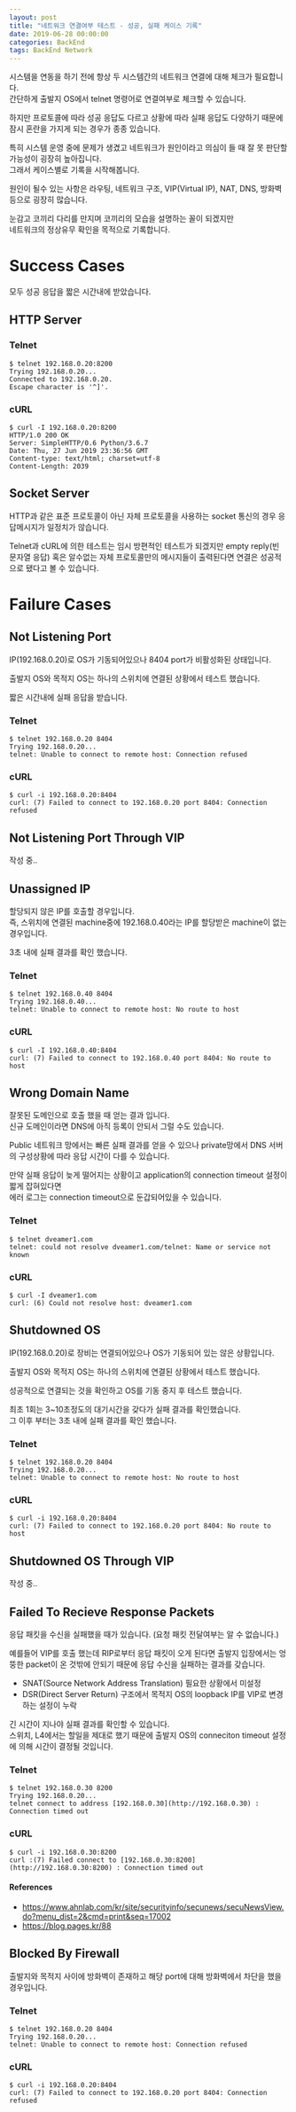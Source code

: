 ```yaml
---
layout: post
title: "네트워크 연결여부 테스트 - 성공, 실패 케이스 기록"
date: 2019-06-28 00:00:00
categories: BackEnd
tags: BackEnd Network
---
```


시스템을 연동을 하기 전에 항상 두 시스템간의 네트워크 연결에 대해 체크가 필요합니다.  
간단하게 출발지 OS에서 telnet 명령어로 연결여부로 체크할 수 있습니다.  

하지만 프로토콜에 따라 성공 응답도 다르고 상황에 따라 실패 응답도 다양하기 때문에  
잠시 혼란을 가지게 되는 경우가 종종 있습니다.  

특히 시스템 운영 중에 문제가 생겼고 네트워크가 원인이라고 의심이 들 때 잘 못 판단할 가능성이 굉장히 높아집니다.  
그래서 케이스별로 기록을 시작해봅니다.  

<!--more-->

원인이 될수 있는 사항은 라우팅, 네트워크 구조, VIP(Virtual IP), NAT, DNS, 방화벽 등으로 굉장히 많습니다.  

눈감고 코끼리 다리를 만지며 코끼리의 모습을 설명하는 꼴이 되겠지만  
네트워크의 정상유무 확인을 목적으로 기록합니다.  

# Success Cases

모두 성공 응답을 짧은 시간내에 받았습니다.  

## HTTP Server

### Telnet

~~~terminal
$ telnet 192.168.0.20:8200
Trying 192.168.0.20...
Connected to 192.168.0.20.
Escape character is '^]'.
~~~

### cURL

~~~terminal
$ curl -I 192.168.0.20:8200
HTTP/1.0 200 OK
Server: SimpleHTTP/0.6 Python/3.6.7
Date: Thu, 27 Jun 2019 23:36:56 GMT
Content-type: text/html; charset=utf-8
Content-Length: 2039

~~~

## Socket Server

HTTP과 같은 표준 프로토콜이 아닌 자체 프로토콜을 사용하는 socket 통신의 경우 응답메시지가 일정치가 않습니다.  

Telnet과 cURL에 의한 테스트는 임시 방편적인 테스트가 되겠지만 empty reply(빈 문자열 응답) 혹은 알수없는 자체 프로토콜만의 메시지들이 출력된다면 연결은 성공적으로 됐다고 볼 수 있습니다.  


<!--ads-->

# Failure Cases

## Not Listening Port

IP(192.168.0.20)로 OS가 기동되어있으나 8404 port가 비활성화된 상태입니다.  

출발지 OS와 목적지 OS는 하나의 스위치에 연결된 상황에서 테스트 했습니다.  

짧은 시간내에 실패 응답을 받습니다.  

### Telnet

~~~terminal
$ telnet 192.168.0.20 8404
Trying 192.168.0.20...
telnet: Unable to connect to remote host: Connection refused
~~~

### cURL

~~~terminal
$ curl -i 192.168.0.20:8404
curl: (7) Failed to connect to 192.168.0.20 port 8404: Connection refused
~~~

## Not Listening Port Through VIP

작성 중..  

## Unassigned IP

할당되지 않은 IP를 호출할 경우입니다.  
즉, 스위치에 연결된 machine중에 192.168.0.40라는 IP를 할당받은 machine이 없는 경우입니다.  

3초 내에 실패 결과를 확인 했습니다.  

### Telnet

~~~terminal
$ telnet 192.168.0.40 8404
Trying 192.168.0.40...
telnet: Unable to connect to remote host: No route to host
~~~

### cURL

~~~termianl
$ curl -I 192.168.0.40:8404
curl: (7) Failed to connect to 192.168.0.40 port 8404: No route to host
~~~

## Wrong Domain Name

잘못된 도메인으로 호출 했을 때 얻는 결과 입니다.  
신규 도메인이라면 DNS에 아직 등록이 안되서 그럴 수도 있습니다.  

Public 네트워크 망에서는 빠른 실패 결과를 얻을 수 있으나 private망에서 DNS 서버의 구성상황에 따라 응답 시간이 다를 수 있습니다.  

만약 실패 응답이 늦게 떨어지는 상황이고 application의 connection timeout 설정이 짧게 잡혀있다면  
에러 로그는 connection timeout으로 둔갑되어있을 수 있습니다.  

### Telnet

~~~terminal
$ telnet dveamer1.com
telnet: could not resolve dveamer1.com/telnet: Name or service not known
~~~

### cURL

~~~terminal
$ curl -I dveamer1.com
curl: (6) Could not resolve host: dveamer1.com
~~~

<!--ads-->

## Shutdowned OS

IP(192.168.0.20)로 장비는 연결되어있으나 OS가 기동되어 있는 않은 상황입니다.  

출발지 OS와 목적지 OS는 하나의 스위치에 연결된 상황에서 테스트 했습니다.  

성공적으로 연결되는 것을 확인하고 OS를 기동 중지 후 테스트 했습니다.  

최초 1회는 3~10초정도의 대기시간을 갖다가 실패 결과를 확인했습니다.  
그 이후 부터는 3초 내에 실패 결과를 확인 했습니다.  

### Telnet

~~~terminal
$ telnet 192.168.0.20 8404
Trying 192.168.0.20...
telnet: Unable to connect to remote host: No route to host
~~~

### cURL

~~~terminal
$ curl -i 192.168.0.20:8404
curl: (7) Failed to connect to 192.168.0.20 port 8404: No route to host
~~~


## Shutdowned OS Through VIP

작성 중..  

## Failed To Recieve Response Packets

응답 패킷을 수신을 실패했을 때가 있습니다. (요청 패킷 전달여부는 알 수 없습니다.)  

예를들어 VIP를 호출 했는데 RIP로부터 응답 패킷이 오게 된다면 출발지 입장에서는 엉뚱한 packet이 온 것밖에 안되기 때문에 응답 수신을 실패하는 결과를 갖습니다.  

  * SNAT(Source Network Address Translation) 필요한 상황에서 미설정
  * DSR(Direct Server Return) 구조에서 목적지 OS의 loopback IP를 VIP로 변경하는 설정이 누락

긴 시간이 지나야 실패 결과를 확인할 수 있습니다.  
스위치, L4에서는 할일을 제대로 했기 때문에 출발지 OS의 conneciton timeout 설정에 의해 시간이 결정될 것입니다.  

### Telnet

~~~terminal
$ telnet 192.168.0.30 8200
Trying 192.168.0.20...
telnet connect to address [192.168.0.30](http://192.168.0.30) : Connection timed out
~~~

### cURL

~~~terminal
$ curl -i 192.168.0.30:8200
curl :(7) Failed connect to [192.168.0.30:8200](http://192.168.0.30:8200) : Connection timed out
~~~

#### References

  * https://www.ahnlab.com/kr/site/securityinfo/secunews/secuNewsView.do?menu_dist=2&cmd=print&seq=17002
  * https://blog.pages.kr/88

## Blocked By Firewall

출발지와 목적지 사이에 방화벽이 존재하고 해당 port에 대해 방화벽에서 차단을 했을 경우입니다.  

### Telnet

~~~terminal
$ telnet 192.168.0.20 8404
Trying 192.168.0.20...
telnet: Unable to connect to remote host: Connection refused
~~~

### cURL

~~~terminal
$ curl -i 192.168.0.20:8404
curl: (7) Failed to connect to 192.168.0.20 port 8404: Connection refused
~~~








